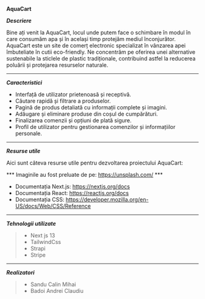 **AquaCart**

***Descriere***

Bine ați venit la AquaCart, locul unde putem face o schimbare în modul în care consumăm apa și în același timp protejăm mediul înconjurător. AquaCart este un site de comerț electronic specializat în vânzarea apei îmbuteliate în cutii eco-friendly. Ne concentrăm pe oferirea unei alternative sustenabile la sticlele de plastic tradiționale, contribuind astfel la reducerea poluării și protejarea resurselor naturale.

---

***Caracteristici***
- Interfață de utilizator prietenoasă și receptivă.
- Căutare rapidă și filtrare a produselor.
- Pagină de produs detaliată cu informații complete și imagini.
- Adăugare și eliminare produse din coșul de cumpărături.
- Finalizarea comenzii și opțiuni de plată sigure.
- Profil de utilizator pentru gestionarea comenzilor și informațiilor personale.

---

***Resurse utile***

Aici sunt câteva resurse utile pentru dezvoltarea proiectului AquaCart:

*** Imaginile au fost preluate de pe: https://unsplash.com/ ***

- Documentația Next.js: https://nextjs.org/docs
- Documentația React: https://reactjs.org/docs
- Documentația CSS: https://developer.mozilla.org/en-US/docs/Web/CSS/Reference

---

***Tehnologii utilizate***
> - Next js 13
> - TailwindCss
> - Strapi
> - Stripe

---

***Realizatori***
> - Sandu Calin Mihai
> - Badoi Andrei Claudiu
